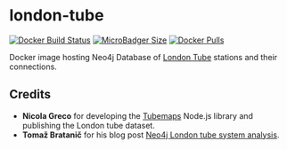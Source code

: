 # london-tube
[![Docker Build Status](https://img.shields.io/docker/build/syedhassaanahmed/neo4j-london-tube.svg?logo=docker)](https://hub.docker.com/r/syedhassaanahmed/neo4j-london-tube/builds/) [![MicroBadger Size](https://img.shields.io/microbadger/image-size/syedhassaanahmed/neo4j-london-tube.svg?logo=docker)](https://hub.docker.com/r/syedhassaanahmed/neo4j-london-tube/tags/) [![Docker Pulls](https://img.shields.io/docker/pulls/syedhassaanahmed/neo4j-london-tube.svg?logo=docker)](https://hub.docker.com/r/syedhassaanahmed/neo4j-london-tube/)

Docker image hosting Neo4j Database of [London Tube](https://tfl.gov.uk/modes/tube/) stations and their connections.

## Credits
- **Nicola Greco** for developing the [Tubemaps](https://github.com/nicola/tubemaps) Node.js library and publishing the London tube dataset.
- **Tomaž Bratanič** for his blog post [Neo4j London tube system analysis](https://tbgraph.wordpress.com/2017/08/31/neo4j-london-tube-system-analysis/).